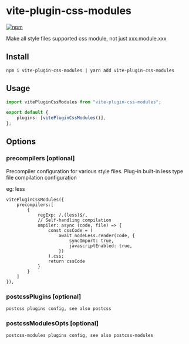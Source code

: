 # vite-plugin-css-modules

[![npm](https://img.shields.io/npm/v/vite-plugin-css-modules.svg)](https://www.npmjs.com/package/vite-plugin-css-modules)

Make all style files supported css module, not just xxx.module.xxx

## Install

```
npm i vite-plugin-css-modules | yarn add vite-plugin-css-modules
```

## Usage

```ts
import vitePluginCssModules from "vite-plugin-css-modules";

export default {
	plugins: [vitePluginCssModules()],
};
```

## Options

### precompilers [optional]

Precompiler configuration for various style files. Plug-in built-in less type file compilation configuration

eg: less

    vitePluginCssModules({
        precompilers:[
            {
                regExp: /.(less)$/,
                // Self-handling compilation
                ompiler: async (code, file) => {
                    const cssCode = (
                        await nodeLess.render(code, {
                            syncImport: true,
                            javascriptEnabled: true,
                        })
                    ).css;
                    return cssCode
                }
            }
        ]
    }),


### postcssPlugins [optional]

    postcss plugins config, see also postcss
 
### postcssModulesOpts [optional]
    
    postcss-modules plugins config, see also postcss-modules
 